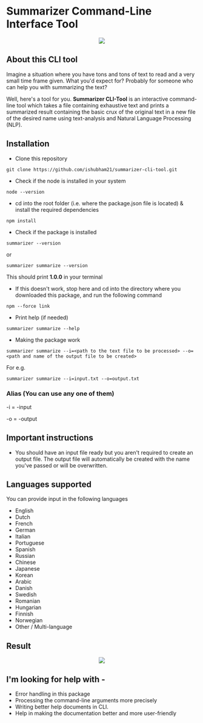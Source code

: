 # Summarizer Command-Line Interface Tool

<p align="center"><img src="https://github.com/ishubham21/summarizer-cli-tool/blob/master/imgs/icon.png"></p>

## About this CLI tool

Imagine a situation where you have tons and tons of text to read and a very small time frame given. What you'd expect for? 
Probably for someone who can help you with summarizing the text?

Well, here's a tool for you. **Summarizer CLI-Tool** is an interactive command-line tool which takes a file containing exhaustive text and prints a summarized result containing the basic crux of the original text in a new file of the desired name using text-analysis and Natural Language Processing (NLP).

## Installation

* Clone this repository 
```
git clone https://github.com/ishubham21/summarizer-cli-tool.git
```

* Check if the node is installed in your system
```
node --version
```

* cd into the root folder (i.e. where the package.json file is located) & install the required dependencies
```
npm install
```

* Check if the package is installed
```
summarizer --version
```

  or

```
summarizer summarize --version
```

This should print **1.0.0** in your terminal

* If this doesn't work, stop here and cd into the directory where you downloaded this package, and run the following command

```
npm --force link
```


* Print help (if needed)
```
summarizer summarize --help
```

* Making the package work
```
summarizer summarize --i=<path to the text file to be processed> --o=<path and name of the output file to be created>
```

For e.g.
```
summarizer summarize --i=input.txt --o=output.txt
```

### Alias (You can use any one of them)

-i = -input

-o = -output

## Important instructions
* You should have an input file ready but you aren't required to create an output file. The output file will automatically be created with the name you've passed or will be overwritten.

## Languages supported

You can provide input in the following languages

* English
* Dutch
* French
* German
* Italian
* Portuguese
* Spanish
* Russian
* Chinese
* Japanese
* Korean
* Arabic
* Danish
* Swedish
* Romanian
* Hungarian
* Finnish
* Norwegian
* Other / Multi-language

## Result

<p align="center"><img src="https://github.com/ishubham21/summarizer-cli-tool/blob/master/imgs/result.png"></p>

## I'm looking for help with - 

* Error handling in this package
* Processing the command-line arguments more precisely
* Writing better help documents in CLI.
* Help in making the documentation better and more user-friendly
